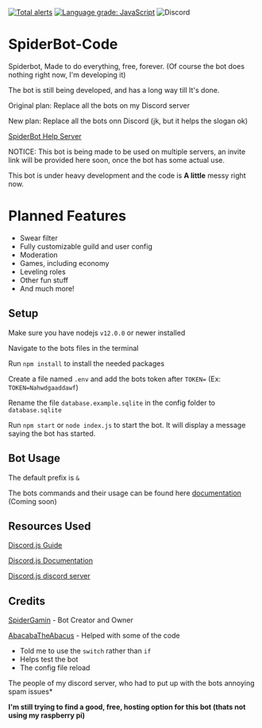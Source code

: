 [![Total alerts](https://img.shields.io/lgtm/alerts/g/SpiderGamin/SpiderBot-Code.svg?logo=lgtm&logoWidth=18)](https://lgtm.com/projects/g/SpiderGamin/SpiderBot-Code/alerts/)
[![Language grade: JavaScript](https://img.shields.io/lgtm/grade/javascript/g/SpiderGamin/SpiderBot-Code.svg?logo=lgtm&logoWidth=18)](https://lgtm.com/projects/g/SpiderGamin/SpiderBot-Code/context:javascript)
![Discord](https://img.shields.io/discord/728316562163105925?color=blue&label=Discord&logo=%7B%7Bl&logoColor=blue)
# SpiderBot-Code
Spiderbot, Made to do everything, free, forever. (Of course the bot does nothing right now, I'm developing it)

The bot is still being developed, and has a long way till It's done.

Original plan: Replace all the bots on my Discord server

New plan: Replace all the bots onn Discord (jk, but it helps the slogan ok)

[SpiderBot Help Server](https://discord.gg/6kFYJAP)

[comment]: <> (Invite the bot to your server)

NOTICE: This bot is being made to be used on multiple servers, an invite link will be provided here soon, once the bot has some actual use. 


This bot is under heavy development and the code is **A little** messy right now.

# Planned Features
- Swear filter
- Fully customizable guild and user config
- Moderation
- Games, including economy
- Leveling roles
- Other fun stuff
- And much more!


## Setup
Make sure you have nodejs `v12.0.0` or newer installed

Navigate to the bots files in the terminal

Run `npm install` to install the needed packages 

Create a file named `.env` and add the bots token after `TOKEN=` (Ex: `TOKEN=Nahwdgaaddawf`)

Rename the file `database.example.sqlite` in the config folder to `database.sqlite`

Run `npm start` or `node index.js` to start the bot.
It will display a message saying the bot has started.

## Bot Usage
The default prefix is `&`

The bots commands and their usage can be found here <a href="">documentation</a> (Coming soon)


## Resources Used
[Discord.js Guide](https://discordjs.guide/)

[Discord.js Documentation](https://discord.js.org/?source=post_page---------------------------#/docs/main/stable/general/welcome)

[Discord.js discord server](https://discord.gg/bRCvFy9)


## Credits
[SpiderGamin](https://github.com/SpiderGamin) - Bot Creator and Owner

[AbacabaTheAbacus](https://github.com/AbacabaTheAbacus) - Helped with some of the code 
- Told me to use the `switch` rather than `if`
- Helps test the bot
- The config file reload


The people of my discord server, who had to put up with the bots annoying spam issues*



__I'm still trying to find a good, free, hosting option for this bot (thats not using my raspberry pi)__

